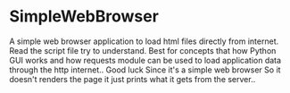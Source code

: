 # SimpleWebBrowser
A simple web browser application to load html files directly from internet. Read the script file try to understand. Best for concepts that how Python  GUI works and how requests module can be used to load application data through the http internet..  Good luck Since it's a simple web browser So it doesn't renders the page it just prints what it gets from the server..
